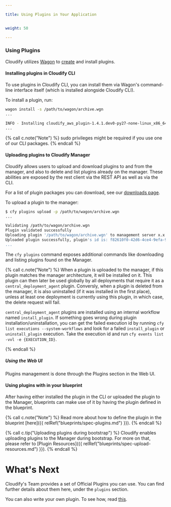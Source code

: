 ```yaml
---

title: Using Plugins in Your Application


weight: 50

---
```


### Using Plugins

Cloudify utilizes [Wagon](http://github.com/cloudify-cosmo/wagon) to [create](/plugins/creating-your-own-plugin) and install plugins.

#### Installing plugins in Cloudify CLI

To use plugins in Cloudify CLI, you can install them via Wagon's command-line interface itself (which is installed alongside Cloudify CLI).

To install a plugin, run:

```bash
wagon install -s /path/to/wagon/archive.wgn
...

INFO - Installing cloudify_aws_plugin-1.4.1.dev0-py27-none-linux_x86_64-none-none.wgn
...
```

{% call c.note("Note") %}
sudo privileges might be required if you use one of our CLI packages.
{% endcall %}

#### Uploading plugins to Cloudify Manager

Cloudify allows users to upload and download plugins to and from the manager, and also to delete and list plugins already on the manager. These abilities are exposed by the rest client via the REST API as well as via the CLI. 

For a list of plugin packages you can download, see our [downloads page](http://getcloudify.org/downloads/plugin-packages.html).

To upload a plugin to the manager:

```bash
$ cfy plugins upload -p /path/to/wagon/archive.wgn
...

Validating /path/to/wagon/archive.wgn
Plugin validated successfully
Uploading plugin '/path/to/wagon/archive.wgn' to management server x.x.x.215
Uploaded plugin successfully, plugin's id is: f82610f0-42d6-4ce4-9efa-9ad21e4fd557
...
```

The `cfy plugins` command exposes additional commands like downloading and listing plugins found on the Manager.

{% call c.note("Note") %}
When a plugin is uploaded to the manager, if this plugin matches the manager architecture, it will be installed on it. This plugin
can then later be used globally by all deployments that require it as a `central_deployment_agent` plugin.
Conversly, when a plugin is deleted from the manager, it is also uninstalled (if it was installed in the first place), unless at least one
deployment is currently using this plugin, in which case, the delete request will fail.

`central_deployment_agent` plugins are installed using an internal workflow named `install_plugin`. If something goes wrong during plugin installation/uninstallation,
you can get the failed execution id by running `cfy list executions --system-workflows` and look for a failed `install_plugin`
or `uninstall_plugin` execution. Take the execution id and run `cfy events list -vvl -e {EXECUTION_ID}`.

{% endcall %}

##### Using the Web UI
Plugins management is done through the Plugins section in the Web UI.

#### Using plugins with in your blueprint

After having either installed the plugin in the CLI or uploaded the plugin to the Manager, blueprints can make use of it by having the plugin defined in the blueprint.

{% call c.note("Note") %}
Read more about how to define the plugin in the blueprint [here]({{ relRef("blueprints/spec-plugins.md") }}).
{% endcall %}

{% call c.tip("Uploading plugins during bootstrap") %}
Cloudify enables uploading plugins to the Manager during bootstrap. For more on that, please refer to [Plugin Resources]({{ relRef("blueprints/spec-upload-resources.md") }}).
{% endcall %}

# What's Next

Cloudify's Team provides a set of Official Plugins you can use. You can find further details about them here, under the `plugins` section.

You can also write your own plugin. To see how, read [this](/plugins/creating-your-own-plugin).
